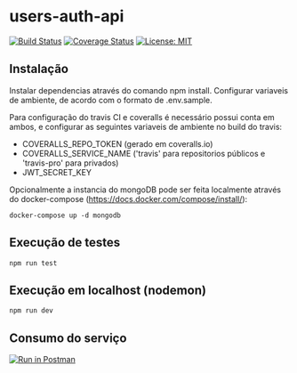 # users-auth-api
[![Build Status](https://travis-ci.com/dalvorsn/users-auth-api.svg?token=yAkDoUWH2i72EsLf99Wx&branch=master)](https://travis-ci.com/dalvorsn/users-auth-api) [![Coverage Status](https://coveralls.io/repos/github/dalvorsn/users-auth-api/badge.svg?branch=master&t=6QOWSp)](https://coveralls.io/github/dalvorsn/users-auth-api?branch=master)
[![License: MIT](https://img.shields.io/badge/License-MIT-yellow.svg)](https://opensource.org/licenses/MIT)

## Instalação

Instalar dependencias através do comando npm install.
Configurar variaveis de ambiente, de acordo com o formato de .env.sample.

Para configuração do travis CI e coveralls é necessário possui conta em ambos, e configurar as seguintes variaveis de ambiente no build do travis:

- COVERALLS_REPO_TOKEN (gerado em coveralls.io)
- COVERALLS_SERVICE_NAME ('travis' para repositorios públicos e 'travis-pro' para privados)
- JWT_SECRET_KEY

Opcionalmente a instancia do mongoDB pode ser feita localmente através do docker-compose (https://docs.docker.com/compose/install/):

```
docker-compose up -d mongodb
```

## Execução de testes

```
npm run test
```

## Execução em localhost (nodemon)

```
npm run dev
```

## Consumo do serviço

[![Run in Postman](https://run.pstmn.io/button.svg)](https://app.getpostman.com/run-collection/184b8b9a887e45106068)

